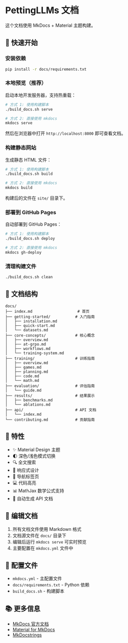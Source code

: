 # PettingLLMs 文档

这个文档使用 MkDocs + Material 主题构建。

## 🚀 快速开始

### 安装依赖

```bash
pip install -r docs/requirements.txt
```

### 本地预览（推荐）

启动本地开发服务器，支持热重载：

```bash
# 方式 1: 使用构建脚本
./build_docs.sh serve

# 方式 2: 直接使用 mkdocs
mkdocs serve
```

然后在浏览器中打开 `http://localhost:8000` 即可查看文档。

### 构建静态网站

生成静态 HTML 文件：

```bash
# 方式 1: 使用构建脚本
./build_docs.sh build

# 方式 2: 直接使用 mkdocs
mkdocs build
```

构建后的文件在 `site/` 目录下。

### 部署到 GitHub Pages

自动部署到 GitHub Pages：

```bash
# 方式 1: 使用构建脚本
./build_docs.sh deploy

# 方式 2: 直接使用 mkdocs
mkdocs gh-deploy
```

### 清理构建文件

```bash
./build_docs.sh clean
```

## 📁 文档结构

```
docs/
├── index.md                    # 首页
├── getting-started/           # 入门指南
│   ├── installation.md
│   ├── quick-start.md
│   └── datasets.md
├── core-concepts/             # 核心概念
│   ├── overview.md
│   ├── at-grpo.md
│   ├── workflows.md
│   └── training-system.md
├── training/                  # 训练指南
│   ├── overview.md
│   ├── games.md
│   ├── planning.md
│   ├── code.md
│   └── math.md
├── evaluation/                # 评估指南
│   └── guide.md
├── results/                   # 结果展示
│   ├── benchmarks.md
│   └── ablations.md
├── api/                       # API 文档
│   └── index.md
└── contributing.md            # 贡献指南
```

## 🎨 特性

- ✨ Material Design 主题
- 🌓 深色/浅色模式切换
- 🔍 全文搜索
- 📱 响应式设计
- 🎯 导航标签页
- 💻 代码高亮
- 📊 MathJax 数学公式支持
- 🔗 自动生成 API 文档

## 📝 编辑文档

1. 所有文档文件使用 Markdown 格式
2. 文档源文件在 `docs/` 目录下
3. 编辑后运行 `mkdocs serve` 可实时预览
4. 主要配置在 `mkdocs.yml` 文件中

## 🔧 配置文件

- `mkdocs.yml` - 主配置文件
- `docs/requirements.txt` - Python 依赖
- `build_docs.sh` - 构建脚本

## 📚 更多信息

- [MkDocs 官方文档](https://www.mkdocs.org/)
- [Material for MkDocs](https://squidfunk.github.io/mkdocs-material/)
- [MkDocstrings](https://mkdocstrings.github.io/)
